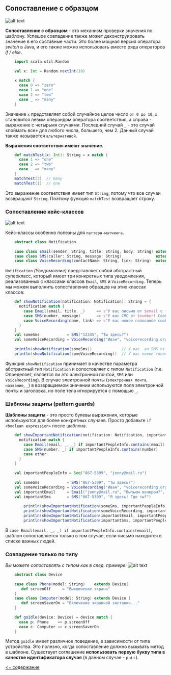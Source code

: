 ## Сопоставление с образцом
![alt text](https://github.com/steklopod/Functions/blob/master/src/main/resources/images/case_class/pattern-matching-syntax.png "pattern-matching-syntax")

**Сопоставление с образцом** - это механизм проверки значения по шаблону. Успешое совпадение также может деконструировать 
значение в его составные части. Это более мощная версия оператора _switch_ в Java, и его также можно использовать вместо
 ряда операторов _if / else_.
 
<!-- code -->
```scala
    import scala.util.Random
    
    val x: Int = Random.nextInt(10)
    
    x match {
      case 0 => "zero"
      case 1 => "one"
      case 2 => "two"
      case _ => "many"
    }
```

Значение `x` представляет собой случайное целое число `от 0 до 10`. `x` становится левым операндом оператора соответствия, 
а справа - выражение с четырьмя случаями. Последний случай `_` - это случай «поймать все» для любого числа, большего, чем 2.
 Данный случай также называется `альтернативой`.
 
**Выражения соответствия имеют значение.**

<!-- code -->
```scala
    def matchTest(x: Int): String = x match {
      case 1 => "one"
      case 2 => "two"
      case _ => "many"
    }
    matchTest(3)  // many
    matchTest(1)  // one
```

Это выражение соответствия имеет тип `String`, потому что все случаи возвращают `String`. Поэтому функция `matchTest` возвращает строку.

### Сопоставление кейс-классов

![alt text](https://github.com/steklopod/Functions/blob/master/src/main/resources/images/case_class/basicPattern.png "basicPattern")

Кейс-классы особенно полезны для `паттерн-матчинга`.

<!-- code -->
```scala
    abstract class Notification
    
    case class Email(sender: String, title: String, body: String) extends Notification
    case class SMS(caller: String, message: String)               extends Notification
    case class VoiceRecording(contactName: String, link: String)  extends Notification
```

`Notification` _(Уведомление)_ представляет собой абстрактный суперкласс, который имеет три конкретных типа уведомления, 
реализованных с классами классов `Email`, `SMS` и `VoiceRecording`. Теперь мы можем выполнить сопоставление образцов 
на этих классах классов:

<!-- code -->
```scala
    def showNotification(notification: Notification): String = {
      notification match {
        case Email(email, title, _)     => s"У вас письмо от $email с темой: $title"
        case SMS(number, message)       => s"У вас СМС от $number! Сообщение: $message"
        case VoiceRecording(name, link) => s"У вас новое голосовое сообщение от $name! Нажмите чтобы прослушать: $link"
      }
    }
    val someSms            = SMS("12345", "Ты здесь?")
    val someVoiceRecording = VoiceRecording("Иван", "voicerecording.org/id/123")
    
    println(showNotification(someSms))             // У вас  an SMS от 12345! Сообщение: Ты здесь?
    println(showNotification(someVoiceRecording))  // У вас новое голосовое сообщение от Иван! Нажмите чтобы прослушать: voicerecording.org/id/123
```

Функция `showNotification` принимает в качестве параметра абстрактный тип `Notification` и сопостовляет с типом `Notification` 
(т.е. Определяет, является ли это электронной почтой, `SMS` или `VoiceRecording`). В случае электронной почты 
(`электронная почта`, `название`, `_`) в возвращаемом значении используются поля электронной почты и заголовка, 
но поле тела игнорируется с помощью `_`.

### Шаблоны защиты (pattern guards)

**Шаблоны защиты** - это просто булевы выражения, которые используются для более конкретных случаев. 
Просто добавьте `if <boolean expression>` после шаблона.

<!-- code -->
```scala
    def showImportantNotification(notification: Notification, importantPeopleInfo: Seq[String]): String = {
      notification match {
        case Email(email, _, _) if importantPeopleInfo.contains(email) => "У вас письмо от VIP!"
        case SMS(number, _) if importantPeopleInfo.contains(number)    => "У вас СМС от VIP!"
        case other                                                     => showNotification(other) 
      }
    }
    
    val importantPeopleInfo = Seq("867-5309", "jenny@mail.ru")
    
    val someSms            = SMS("867-5309", "Ты здесь?")
    val someVoiceRecording = VoiceRecording("Иван", "voicerecording.org/id/123")
    val importantEmail     = Email("jenny@mail.ru", "Выпьем вечером?", "Я свободен после 5!")
    val importantSms       = SMS("867-5309", "Я здесь! Где ты?")
    
        println(showImportantNotification(someSms, importantPeopleInfo))
        println(showImportantNotification(someVoiceRecording, importantPeopleInfo))
        println(showImportantNotification(importantEmail, importantPeopleInfo))
        println(showImportantNotification(importantSms, importantPeopleInfo))
```                    

В `case Email(email, _, _) if importantPeopleInfo.contains(email)`, 
шаблон сопоставляется только в том случае, если письмо находится в списке важных людей.


### Совпадение только по типу

_Вы можете сопоставлять с типом как в след. примере:_
![alt text](http://www.scala-lang.org/resources/img/scala-control-structures.png "scala-control-structures")

<!-- code -->
```scala
    abstract class Device
    
    case class Phone(model: String)    extends Device{
       def screenOff     = "Выключение экрана"
    }
    case class Computer(model: String) extends Device {
       def screenSaverOn = "Включение экранной заставки..."
    }
    
    def goIdle(device: Device) = device match {
      case p: Phone    => p.screenOff
      case c: Computer => c.screenSaverOn
    }
```

Метод `goIdle` имеет различное поведение, в зависимости от типа устройства. Это полезно, когда сопоставление должно вызывать 
метод в шаблоне. Существует соглашение **использовать первую букву типа в качестве идентификатора случая** (в данном случае - `p` и `c`).


[<= содержание](https://github.com/steklopod/Functions/blob/master/readme.md)
